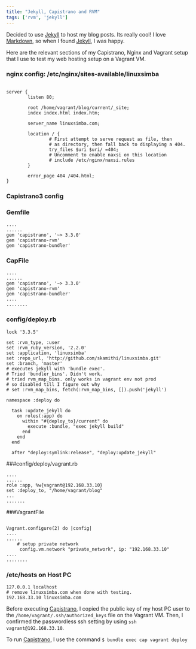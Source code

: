 ```yaml
---
title: "Jekyll, Capistrano and RVM"
tags: ['rvm', 'jekyll']
---
```


Decided to use [Jekyll](http://jekyllrb.com/) to host my blog posts. Its really
cool! I love [Markdown](http://daringfireball.net/projects/markdown/syntax), so when I found [Jekyll](http://jekyllrb.com/), I was happy.

Here are the relevant sections of my Capistrano, Nginx and Vagrant setup that I use to test my web hosting setup on a Vagrant VM.

### nginx config: /etc/nginx/sites-available/linuxsimba
```

server {
        listen 80;

        root /home/vagrant/blog/current/_site;
        index index.html index.htm;

        server_name linuxsimba.com;

        location / {
                # First attempt to serve request as file, then
                # as directory, then fall back to displaying a 404.
                try_files $uri $uri/ =404;
                # Uncomment to enable naxsi on this location
                # include /etc/nginx/naxsi.rules
        }

        error_page 404 /404.html;
}

```

### Capistrano3 config
### Gemfile
```
....
......
gem 'capistrano', '~> 3.3.0'
gem 'capistrano-rvm'
gem 'capistrano-bundler'
```

### CapFile
```
....
......
gem 'capistrano', '~> 3.3.0'
gem 'capistrano-rvm'
gem 'capistrano-bundler'
....
........
```

### config/deploy.rb
```
lock '3.3.5'

set :rvm_type, :user
set :rvm_ruby_version, '2.2.0'
set :application, 'linuxsimba'
set :repo_url, 'http://github.com/skamithi/linuxsimba.git'
set :branch, 'master'
# executes jekyll with 'bundle exec'.
# Tried 'bundler_bins'. Didn't work.
# tried rvm_map_bins. only works in vagrant env not prod
# so disabled till I figure out why
# set :rvm_map_bins, fetch(:rvm_map_bins, []).push('jekyll')

namespace :deploy do

  task :update_jekyll do
    on roles(:app) do
      within "#{deploy_to}/current" do
        execute :bundle, "exec jekyll build"
      end
    end
  end

  after "deploy:symlink:release", "deploy:update_jekyll"
```

###config/deploy/vagrant.rb
```
....
......
role :app, %w{vagrant@192.168.33.10}
set :deploy_to, "/home/vagrant/blog"
...
.......

```

###VagrantFile
```

Vagrant.configure(2) do |config|
....
......
    # setup private network
     config.vm.network "private_network", ip: "192.168.33.10"
....
........

```

### /etc/hosts on Host PC
```
127.0.0.1 localhost
# remove linuxsimba.com when done with testing.
192.168.33.10 linuxsimba.com
```

Before executing [Capistrano](http://capistranorb.com/), I copied the public key of my host PC user to the `/home/vagrant/.ssh/authorized_keys` file on the Vagrant VM. Then, I confirmed the passwordless ssh setting by using `ssh vagrant@192.168.33.10`.

To run [Capistrano](http://capistranorb.com/), I use the command
`$ bundle exec cap vagrant deploy`



